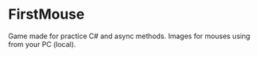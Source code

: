 # FirstMouse
Game made for practice C# and async methods. Images for mouses using from your PC (local).

